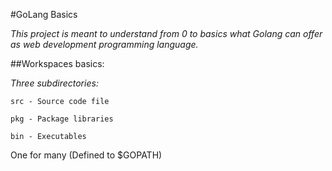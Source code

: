#GoLang Basics

_This project is meant to understand from 0 to basics what Golang can offer as web development programming language._

##Workspaces basics:

_Three subdirectories:_
```
src - Source code file
```
```
pkg - Package libraries
```

```
bin - Executables
```

One for many (Defined to $GOPATH)